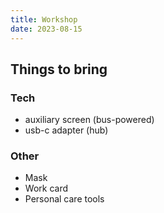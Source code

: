 ```yaml
---
title: Workshop
date: 2023-08-15
---
```


## Things to bring

### Tech

- auxiliary screen (bus-powered)
- usb-c adapter (hub)

### Other

- Mask
- Work card
- Personal care tools
